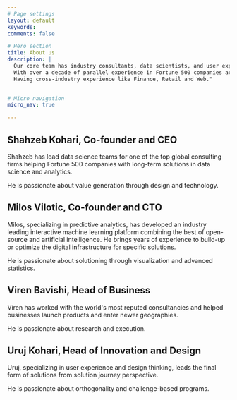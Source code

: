 ```yaml
---
# Page settings
layout: default
keywords:
comments: false

# Hero section
title: About us
description: |
  Our core team has industry consultants, data scientists, and user experience experts.
  With over a decade of parallel experience in Fortune 500 companies across US, Europe, and India.
  Having cross-industry experience like Finance, Retail and Web."
  

# Micro navigation
micro_nav: true

---
```


## Shahzeb Kohari, Co-founder and CEO
Shahzeb has lead data science teams for one of the top global consulting firms helping Fortune 500 companies with long-term solutions in data science and analytics.

He is passionate about value generation through design and technology.


## Milos Vilotic, Co-founder and CTO
Milos, specializing in predictive analytics, has developed an industry leading interactive machine learning platform combining the best of open-source and artificial intelligence. He brings years of experience to build-up or optimize the digital infrastructure for specific solutions.

He is passionate about solutioning through visualization and advanced statistics.


## Viren Bavishi, Head of Business
Viren has worked with the world's most reputed consultancies and helped businesses launch products and enter newer geographies.

He is passionate about research and execution.


## Uruj Kohari, Head of Innovation and Design
Uruj, specializing in user experience and design thinking, leads the final form of solutions from solution journey perspective.

He is passionate about orthogonality and challenge-based programs.
